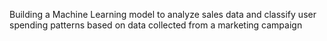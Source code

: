 Building a Machine Learning model to analyze sales data and classify user spending patterns based on data collected from a marketing campaign
